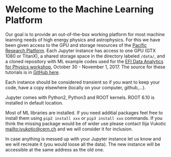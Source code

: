 # Welcome to the Machine Learning Platform

Our goal is to provide an out-of-the-box working platform for most machine learning needs of high energy physics and astrophysics. For this we have been given access to the GPU and storage resources of the [Pacific Research Platform](http://prp.ucsd.edu/). 
Each Jupyter instance has access to one GPU (GTX 1080 or TitanX), a shared storage space in the directory labeled `/data/`, and a cloned repository with ML example codes used for the [EFI Data Analytics for Physics workshop](https://efi.uchicago.edu/content/efi-data-analytics-physics), October 30 - November 1, 2017. The source for these tutorials is in [GitHub here](https://github.com/ivukotic/ML_platform_tests/tree/master/tutorial).

Each instance should be considered transient so if you want to keep your code, have a copy elsewhere (locally on your computer, github,...).


Jupyter comes with Python2, Python3 and ROOT kernels.
ROOT 6.10 is installed in default location.

Most of ML libraries are installed. If you need additial packages feel free to install them using `pip2 install xxx` or `pip3 install xxx` commands. If you think the missing package would be of wider use please contact Ilija Vukotic <mailto:ivukotic@cern.ch> and we will consider it for inclusion.

In case anything is messed up with your Jupyter instance let us know and we will recreate it (you would loose all the data). The new instance will be accessible at the same address as the old one.
